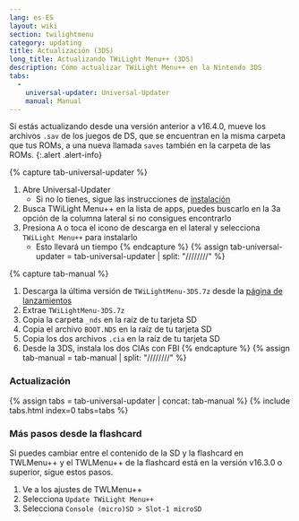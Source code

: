 ```yaml
---
lang: es-ES
layout: wiki
section: twilightmenu
category: updating
title: Actualización (3DS)
long_title: Actualizando TWiLight Menu++ (3DS)
description: Cómo actualizar TWiLight Menu++ en la Nintendo 3DS
tabs:
  - 
    universal-updater: Universal-Updater
    manual: Manual
---
```


Si estás actualizando desde una versión anterior a v16.4.0, mueve los archivos `.sav` de los juegos de DS, que se encuentran en la misma carpeta que tus ROMs, a una nueva llamada `saves` también en la carpeta de las ROMs.
{:.alert .alert-info}

{% capture tab-universal-updater %}
1. Abre Universal-Updater
   - Si no lo tienes, sigue las instrucciones de [instalación](installing-3ds)
1. Busca TWiLight Menu++ en la lista de apps, puedes buscarlo en la 3a opción de la columna lateral si no consigues encontrarlo
1. Presiona <kbd class="face">A</kbd> o toca el icono de descarga en el lateral y selecciona `TWiLight Menu++` para instalarlo
   - Esto llevará un tiempo
{% endcapture %}
{% assign tab-universal-updater = tab-universal-updater | split: "////////" %}

{% capture tab-manual %}
1. Descarga la última versión de `TWiLightMenu-3DS.7z` desde la [página de lanzamientos](https://github.com/DS-Homebrew/TWiLightMenu/releases)
1. Extrae `TWiLightMenu-3DS.7z`
1. Copia la carpeta `_nds` en la raíz de tu tarjeta SD
1. Copia el archivo `BOOT.NDS` en la raíz de tu tarjeta SD
1. Copia los dos archivos `.cia` en la raíz de tu tarjeta SD
1. Desde la 3DS, instala los dos CIAs con FBI
{% endcapture %}
{% assign tab-manual = tab-manual | split: "////////" %}

### Actualización

{% assign tabs = tab-universal-updater | concat: tab-manual %}
{% include tabs.html index=0 tabs=tabs %}

### Más pasos desde la flashcard

Si puedes cambiar entre el contenido de la SD y la flashcard en TWLMenu++ y el TWLMenu++ de la flashcard está en la versión v16.3.0 o superior, sigue estos pasos.

1. Ve a los ajustes de TWLMenu++
1. Selecciona `Update TWiLight Menu++`
1. Selecciona `Console (micro)SD > Slot-1 microSD`
